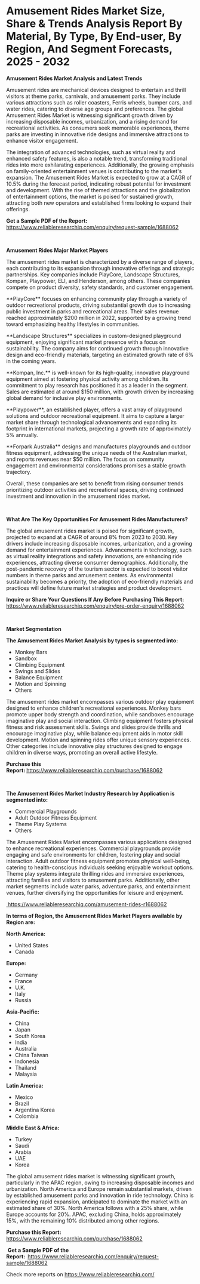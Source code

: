 <p><h1>Amusement Rides Market Size, Share & Trends Analysis Report By Material, By Type, By End-user, By Region, And Segment Forecasts, 2025 - 2032</h1></p><p><strong>Amusement Rides Market Analysis and Latest Trends</strong></p>
<p><p>Amusement rides are mechanical devices designed to entertain and thrill visitors at theme parks, carnivals, and amusement parks. They include various attractions such as roller coasters, Ferris wheels, bumper cars, and water rides, catering to diverse age groups and preferences. The global Amusement Rides Market is witnessing significant growth driven by increasing disposable incomes, urbanization, and a rising demand for recreational activities. As consumers seek memorable experiences, theme parks are investing in innovative ride designs and immersive attractions to enhance visitor engagement.</p><p>The integration of advanced technologies, such as virtual reality and enhanced safety features, is also a notable trend, transforming traditional rides into more exhilarating experiences. Additionally, the growing emphasis on family-oriented entertainment venues is contributing to the market's expansion. The Amusement Rides Market is expected to grow at a CAGR of 10.5% during the forecast period, indicating robust potential for investment and development. With the rise of themed attractions and the globalization of entertainment options, the market is poised for sustained growth, attracting both new operators and established firms looking to expand their offerings.</p></p>
<p><strong>Get a Sample PDF of the Report:&nbsp;</strong> <a href="https://www.reliableresearchiq.com/enquiry/request-sample/1688062?utm_campaign=2780&utm_medium=2&utm_source=Github&utm_content=ia&utm_term=10042025&utm_id=amusement-rides">https://www.reliableresearchiq.com/enquiry/request-sample/1688062</a></p>
<p>&nbsp;</p>
<p><strong>Amusement Rides Major Market Players</strong></p>
<p><p>The amusement rides market is characterized by a diverse range of players, each contributing to its expansion through innovative offerings and strategic partnerships. Key companies include PlayCore, Landscape Structures, Kompan, Playpower, ELI, and Henderson, among others. These companies compete on product diversity, safety standards, and customer engagement.</p><p>**PlayCore** focuses on enhancing community play through a variety of outdoor recreational products, driving substantial growth due to increasing public investment in parks and recreational areas. Their sales revenue reached approximately $200 million in 2022, supported by a growing trend toward emphasizing healthy lifestyles in communities.</p><p>**Landscape Structures** specializes in custom-designed playground equipment, enjoying significant market presence with a focus on sustainability. The company aims for continued growth through innovative design and eco-friendly materials, targeting an estimated growth rate of 6% in the coming years.</p><p>**Kompan, Inc.** is well-known for its high-quality, innovative playground equipment aimed at fostering physical activity among children. Its commitment to play research has positioned it as a leader in the segment. Sales are estimated at around $150 million, with growth driven by increasing global demand for inclusive play environments.</p><p>**Playpower**, an established player, offers a vast array of playground solutions and outdoor recreational equipment. It aims to capture a larger market share through technological advancements and expanding its footprint in international markets, projecting a growth rate of approximately 5% annually.</p><p>**Forpark Australia** designs and manufactures playgrounds and outdoor fitness equipment, addressing the unique needs of the Australian market, and reports revenues near $50 million. The focus on community engagement and environmental considerations promises a stable growth trajectory.</p><p>Overall, these companies are set to benefit from rising consumer trends prioritizing outdoor activities and recreational spaces, driving continued investment and innovation in the amusement rides market.</p></p>
<p>&nbsp;</p>
<p><strong>What Are The Key Opportunities For Amusement Rides Manufacturers?</strong></p>
<p><p>The global amusement rides market is poised for significant growth, projected to expand at a CAGR of around 8% from 2023 to 2030. Key drivers include increasing disposable incomes, urbanization, and a growing demand for entertainment experiences. Advancements in technology, such as virtual reality integrations and safety innovations, are enhancing ride experiences, attracting diverse consumer demographics. Additionally, the post-pandemic recovery of the tourism sector is expected to boost visitor numbers in theme parks and amusement centers. As environmental sustainability becomes a priority, the adoption of eco-friendly materials and practices will define future market strategies and product development.</p></p>
<p><strong>Inquire or Share Your Questions If Any Before Purchasing This Report:</strong> <a href="https://www.reliableresearchiq.com/enquiry/pre-order-enquiry/1688062?utm_campaign=2780&utm_medium=2&utm_source=Github&utm_content=ia&utm_term=10042025&utm_id=amusement-rides">https://www.reliableresearchiq.com/enquiry/pre-order-enquiry/1688062</a></p>
<p>&nbsp;</p>
<p><strong>Market Segmentation</strong></p>
<p><strong>The Amusement Rides Market Analysis by types is segmented into:</strong></p>
<p><ul><li>Monkey Bars</li><li>Sandbox</li><li>Climbing Equipment</li><li>Swings and Slides</li><li>Balance Equipment</li><li>Motion and Spinning</li><li>Others</li></ul></p>
<p><p>The amusement rides market encompasses various outdoor play equipment designed to enhance children's recreational experiences. Monkey bars promote upper body strength and coordination, while sandboxes encourage imaginative play and social interaction. Climbing equipment fosters physical fitness and risk assessment skills. Swings and slides provide thrills and encourage imaginative play, while balance equipment aids in motor skill development. Motion and spinning rides offer unique sensory experiences. Other categories include innovative play structures designed to engage children in diverse ways, promoting an overall active lifestyle.</p></p>
<p><strong>Purchase this Report:&nbsp;</strong><a href="https://www.reliableresearchiq.com/purchase/1688062?utm_campaign=2780&utm_medium=2&utm_source=Github&utm_content=ia&utm_term=10042025&utm_id=amusement-rides">https://www.reliableresearchiq.com/purchase/1688062</a></p>
<p>&nbsp;</p>
<p><strong>The Amusement Rides Market Industry Research by Application is segmented into:</strong></p>
<p><ul><li>Commercial Playgrounds</li><li>Adult Outdoor Fitness Equipment</li><li>Theme Play Systems</li><li>Others</li></ul></p>
<p><p>The Amusement Rides Market encompasses various applications designed to enhance recreational experiences. Commercial playgrounds provide engaging and safe environments for children, fostering play and social interaction. Adult outdoor fitness equipment promotes physical well-being, catering to health-conscious individuals seeking enjoyable workout options. Theme play systems integrate thrilling rides and immersive experiences, attracting families and visitors to amusement parks. Additionally, other market segments include water parks, adventure parks, and entertainment venues, further diversifying the opportunities for leisure and enjoyment.</p></p>
<p><a href="https://www.reliableresearchiq.com/amusement-rides-r1688062?utm_campaign=2780&utm_medium=2&utm_source=Github&utm_content=ia&utm_term=10042025&utm_id=amusement-rides">&nbsp;https://www.reliableresearchiq.com/amusement-rides-r1688062</a></p>
<p><strong>In terms of Region, the Amusement Rides Market Players available by Region are:</strong></p>
<p>
    <p> <strong> North America: </strong>
        <ul>
            <li>United States</li>
            <li>Canada</li>
        </ul>
        </p> 
    <p> <strong> Europe: </strong>
        <ul>
            <li>Germany</li>
            <li>France</li>
            <li>U.K.</li>
            <li>Italy</li>
            <li>Russia</li>
        </ul>
        </p> 
    <p> <strong> Asia-Pacific: </strong>
        <ul>
            <li>China</li>
            <li>Japan</li>
            <li>South Korea</li>
            <li>India</li>
            <li>Australia</li>
            <li>China Taiwan</li>
            <li>Indonesia</li>
            <li>Thailand</li>
            <li>Malaysia</li>
        </ul>
        </p> 
    <p> <strong> Latin America: </strong>
        <ul>
            <li>Mexico</li>
            <li>Brazil</li>
            <li>Argentina Korea</li>
            <li>Colombia</li>
        </ul>
        </p> 
    <p> <strong> Middle East & Africa: </strong>
        <ul>
            <li>Turkey</li>
            <li>Saudi</li>
            <li>Arabia</li>
            <li>UAE</li>
            <li>Korea</li>
        </ul>
    </p>
    </p>
<p><p>The global amusement rides market is witnessing significant growth, particularly in the APAC region, owing to increasing disposable incomes and urbanization. North America and Europe remain substantial markets, driven by established amusement parks and innovation in ride technology. China is experiencing rapid expansion, anticipated to dominate the market with an estimated share of 30%. North America follows with a 25% share, while Europe accounts for 20%. APAC, excluding China, holds approximately 15%, with the remaining 10% distributed among other regions.</p></p>
<p><strong>Purchase this Report: </strong><a href="https://www.reliableresearchiq.com/purchase/1688062?utm_campaign=2780&utm_medium=2&utm_source=Github&utm_content=ia&utm_term=10042025&utm_id=amusement-rides">https://www.reliableresearchiq.com/purchase/1688062</a></p>
<p>&nbsp;<strong>Get a Sample PDF of the Report:&nbsp;&nbsp;</strong><a href="https://www.reliableresearchiq.com/enquiry/request-sample/1688062?utm_campaign=2780&utm_medium=2&utm_source=Github&utm_content=ia&utm_term=10042025&utm_id=amusement-rides">https://www.reliableresearchiq.com/enquiry/request-sample/1688062</a></p>
<p><strong></strong></p>
<p>Check more reports on <a href="https://www.reliableresearchiq.com/?utm_campaign=2780&utm_medium=2&utm_source=Github&utm_content=ia&utm_term=10042025&utm_id=amusement-rides">https://www.reliableresearchiq.com/</a></p>